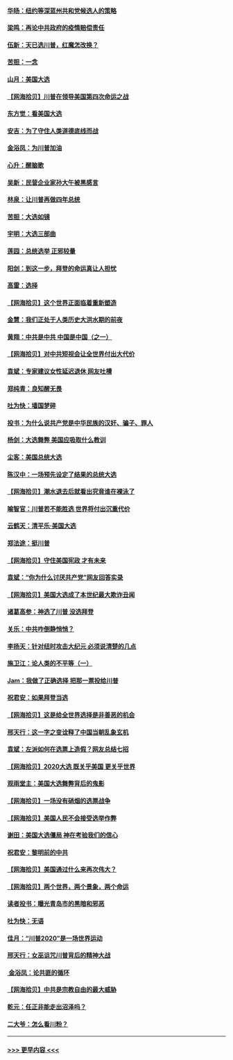#### [华旸：纽约等深蓝州共和党候选人的策略](../pages/nsc993/n12554309.md?t=11171051) 
#### [梁鸣：再论中共政府的疫情赔偿责任](../pages/nsc993/n12553012.md?t=11171051) 
#### [伍新：天已选川普，红魔怎改换？](../pages/nsc993/n12552970.md?t=11171051) 
#### [苦胆：一念](../pages/nsc993/n12552957.md?t=11171051) 
#### [山月：美国大选](../pages/nsc993/n12552446.md?t=11171051) 
#### [【网海拾贝】川普在领导美国第四次命运之战](../pages/nsc993/n12551973.md?t=11171051) 
#### [东方觉：看美国大选](../pages/nsc993/n12551647.md?t=11171051) 
#### [安吉：为了守住人类道德底线而战](../pages/nsc993/n12551111.md?t=11171051) 
#### [金浴凤：为川普加油](../pages/nsc993/n12551085.md?t=11171051) 
#### [心升：醒脑歌](../pages/nsc993/n12550984.md?t=11171051) 
#### [吴新：民营企业家孙大午被黑感言](../pages/nsc993/n12550656.md?t=11171051) 
#### [林泉：让川普再做四年总统](../pages/nsc993/n12550640.md?t=11171051) 
#### [苦胆：大选如镜](../pages/nsc993/n12550630.md?t=11171051) 
#### [宇明：大选三部曲](../pages/nsc993/n12550603.md?t=11171051) 
#### [莲园：总统选举 正邪较量](../pages/nsc993/n12550594.md?t=11171051) 
#### [阳剑：到这一步，拜登的命运真让人担忧](../pages/nsc993/n12549093.md?t=11171051) 
#### [高雷：选择](../pages/nsc993/n12549087.md?t=11171051) 
#### [【网海拾贝】这个世界正面临着重新塑造](../pages/nsc993/n12548326.md?t=11171051) 
#### [金慧：我们正处于人类历史大洪水期的前夜](../pages/nsc993/n12547914.md?t=11171051) 
#### [黄翔：中共是中共 中国是中国（之一）](../pages/nsc993/n12547576.md?t=11171051) 
#### [【网海拾贝】对中共短视会让全世界付出大代价](../pages/nsc993/n12546043.md?t=11171051) 
#### [袁斌：专家建议女性延迟退休 网友吐槽](../pages/nsc993/n12545424.md?t=11171051) 
#### [郑纯青：良知醒无畏](../pages/nsc993/n12545394.md?t=11171051) 
#### [吐为快：墙国梦碎](../pages/nsc993/n12545309.md?t=11171051) 
#### [投书：为什么说共产党是中华民族的汉奸、骗子、罪人](../pages/nsc993/n12545089.md?t=11171051) 
#### [杨剑：大选舞弊 美国应吸取什么教训](../pages/nsc993/n12543937.md?t=11171051) 
#### [尘客：美国总统大选](../pages/nsc993/n12543828.md?t=11171051) 
#### [陈汉中：一场预先设定了结果的总统大选](../pages/nsc993/n12543564.md?t=11171051) 
#### [【网海拾贝】潮水退去后就看出究竟谁在裸泳了](../pages/nsc993/n12543321.md?t=11171051) 
#### [喻智官：川普若不能胜选 世界将付出沉重代价](../pages/nsc993/n12541352.md?t=11171051) 
#### [云鹤天：清平乐‧美国大选](../pages/nsc993/n12540916.md?t=11171051) 
#### [郑法途：挺川普](../pages/nsc993/n12540898.md?t=11171051) 
#### [【网海拾贝】守住美国宪政 才有未来](../pages/nsc993/n12540423.md?t=11171051) 
#### [袁斌：“你为什么讨厌共产党”网友回答实录](../pages/nsc993/n12540208.md?t=11171051) 
#### [【网海拾贝】美国大选成了本世纪最大欺诈丑闻](../pages/nsc993/n12538029.md?t=11171051) 
#### [诸葛高参：神选了川普 没选拜登](../pages/nsc993/n12537664.md?t=11171051) 
#### [关乐：中共咋倒静悄悄？](../pages/nsc993/n12537615.md?t=11171051) 
#### [李扬天：针对纽时攻击大纪元 必须说清楚的几点](../pages/nsc993/n12536001.md?t=11171051) 
#### [施卫江：论人类的不平等（一）](../pages/nsc993/n12535700.md?t=11171051) 
#### [Jam：我做了正确选择 把那一票投给川普](../pages/nsc993/n12535743.md?t=11171051) 
#### [祝君安：如果拜登当选](../pages/nsc993/n12535726.md?t=11171051) 
#### [【网海拾贝】这是给全世界选择是非善恶的机会](../pages/nsc993/n12535061.md?t=11171051) 
#### [邢天行：这一字之变诠释了中国当朝乱象玄机](../pages/nsc993/n12533446.md?t=11171051) 
#### [袁斌：左派如何在选票上造假？网友总结七招](../pages/nsc993/n12533180.md?t=11171051) 
#### [【网海拾贝】2020大选 既关乎美国 更关乎世界](../pages/nsc993/n12533161.md?t=11171051) 
#### [观雨堂主：美国大选舞弊背后的鬼影](../pages/nsc993/n12533153.md?t=11171051) 
#### [【网海拾贝】一场没有硝烟的选票战争](../pages/nsc993/n12531883.md?t=11171051) 
#### [【网海拾贝】美国人民不会接受选举作弊](../pages/nsc993/n12528850.md?t=11171051) 
#### [谢田：美国大选僵局 神在考验我们的信心](../pages/nsc993/n12527932.md?t=11171051) 
#### [祝君安：黎明前的中共](../pages/nsc993/n12524071.md?t=11171051) 
#### [【网海拾贝】美国通过什么来再次伟大？](../pages/nsc993/n12523844.md?t=11171051) 
#### [【网海拾贝】两个世界，两个景象，两个命运](../pages/nsc993/n12521419.md?t=11171051) 
#### [读者投书：曝光青岛市的黑暗和邪恶](../pages/nsc993/n12520988.md?t=11171051) 
#### [吐为快：无语](../pages/nsc993/n12518588.md?t=11171051) 
#### [佳月：“川普2020”是一场世界运动](../pages/nsc993/n12518581.md?t=11171051) 
#### [邢天行：女巫诅咒川普背后的精神大战](../pages/nsc993/n12517257.md?t=11171051) 
#### [ 金浴凤：论共匪的循环](../pages/nsc993/n12517133.md?t=11171051) 
#### [【网海拾贝】中共是宗教自由的最大威胁](../pages/nsc993/n12516879.md?t=11171051) 
#### [乾元：任正非能走出沼泽吗？](../pages/nsc993/n12515831.md?t=11171051) 
#### [二大爷：怎么看川粉？](../pages/nsc993/n12515820.md?t=11171051) 

----
#### [ >>> 更早内容 <<< ](../indexes/nsc993-earlier.md)
